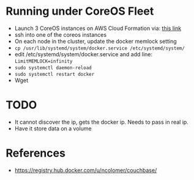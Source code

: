 # Running under CoreOS Fleet


* Launch 3 CoreOS instances on AWS Cloud Formation via: [this link](https://console.aws.amazon.com/cloudformation/home?region=us-east-1#cstack=sn%7ECouchbase-CoreOS%7Cturl%7Ehttp://tleyden-misc.s3.amazonaws.com/couchbase-coreos/coreos-stable-pv.template)
* ssh into one of the coreos instances
* On each node in the cluster, update the docker memlock setting 
 * `cp /usr/lib/systemd/system/docker.service /etc/systemd/system/`
 * edit /etc/systemd/system/docker.service and add line: `LimitMEMLOCK=infinity`
 * `sudo systemctl daemon-reload`
 * `sudo systemctl restart docker`
* Wget 


# TODO

* It cannot discover the ip, gets the docker ip.  Needs to pass in real ip.
* Have it store data on a volume

# References

* https://registry.hub.docker.com/u/ncolomer/couchbase/